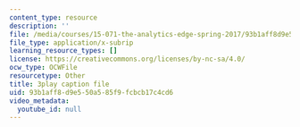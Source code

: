 ```yaml
---
content_type: resource
description: ''
file: /media/courses/15-071-the-analytics-edge-spring-2017/93b1aff8d9e550a585f9fcbcb17c4cd6_4YP38f2u36E.vtt
file_type: application/x-subrip
learning_resource_types: []
license: https://creativecommons.org/licenses/by-nc-sa/4.0/
ocw_type: OCWFile
resourcetype: Other
title: 3play caption file
uid: 93b1aff8-d9e5-50a5-85f9-fcbcb17c4cd6
video_metadata:
  youtube_id: null
---
```

